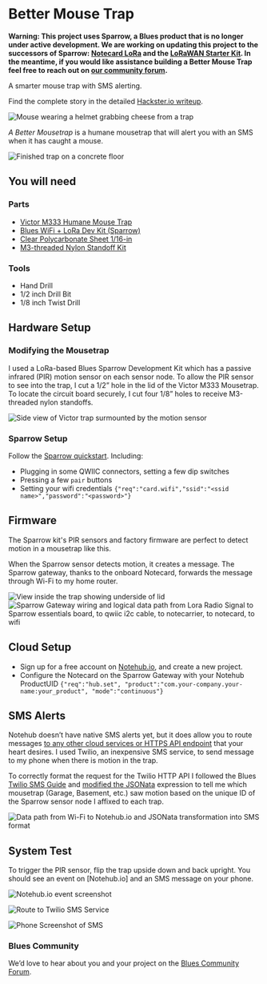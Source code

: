 # Better Mouse Trap

**Warning: This project uses Sparrow, a Blues product that is no longer under active development. We are working on updating this project to the successors of Sparrow: [Notecard LoRa](https://blues.com/notecard-lora/) and the [LoRaWAN Starter Kit](https://shop.blues.com/products/blues-starter-kit-lorawan). In the meantime, if you would like assistance building a Better Mouse Trap feel free to reach out on [our community forum](https://discuss.blues.com/).**

A smarter mouse trap with SMS alerting.

Find the complete story in the detailed [Hackster.io writeup](https://www.hackster.io/hendersoncarlton/i-love-checking-on-mousetraps-said-no-one-ever-52c5e7).

![Mouse wearing a helmet grabbing cheese from a trap](images/banner.png)

_A Better Mousetrap_ is a humane mousetrap that will alert you with an SMS when
it has caught a mouse.

![Finished trap on a concrete floor](images/pxl_20221018_203442381_2HE5Zxfkng.jpg)

## You will need

### Parts

- [Victor M333 Humane Mouse Trap](https://www.amazon.com/gp/product/B004CMNWES)
- [Blues WiFi + LoRa Dev Kit (Sparrow)](https://shop.blues.io/products/sparrow-dev-kit)
- [Clear Polycarbonate Sheet 1/16-in](https://www.amazon.com/gp/product/B07MQTDF4R)
- [M3-threaded Nylon Standoff Kit](https://www.amazon.com/gp/product/B07KP2ZFNJ)

### Tools

- Hand Drill
- 1/2 inch Drill Bit
- 1/8 inch Twist Drill

## Hardware Setup

### Modifying the Mousetrap

I used a LoRa-based Blues Sparrow Development Kit which has a passive
infrared (PIR) motion sensor on each sensor node. To allow the PIR sensor to see
into the trap, I cut a 1/2” hole in the lid of the Victor M333 Mousetrap. To
locate the circuit board securely, I cut four 1/8” holes to receive M3-threaded
nylon standoffs.

![Side view of Victor trap surmounted by the motion sensor](images/nf3_mousetrap_(7)_Ggl9W9TOQ8.jpg)

### Sparrow Setup

Follow the [Sparrow quickstart](https://dev.blues.io/quickstart/sparrow-quickstart/?&utm_source=github&utm_medium=web&utm_campaign=nf&utm_content=nf3#set-up-notecard). Including:

- Plugging in some QWIIC connectors, setting a few dip switches
- Pressing a few `pair` buttons
- Setting your wifi credentials `{"req":"card.wifi","ssid":"<ssid name>","password":"<password>"}`

## Firmware

The Sparrow kit's PIR sensors and factory firmware are perfect to detect motion
in a mousetrap like this.

When the Sparrow sensor detects motion, it creates a message. The Sparrow
gateway, thanks to the onboard Notecard, forwards the message through Wi-Fi to
my home router.

![View inside the trap showing underside of lid](images/nf3_mousetrap_(8)_gUpTQaXMpg.jpg)
![Sparrow Gateway wiring and logical data path from Lora Radio Signal to Sparrow essentials board, to qwiic i2c cable, to notecarrier, to notecard, to wifi](images/nf3_mousetrap_(13)_g4ofhDRGNm.jpg)

## Cloud Setup

- Sign up for a free account on [Notehub.io](https://notehub.io), and create a new project.
- Configure the Notecard on the Sparrow Gateway with your Notehub ProductUID
  `{"req":"hub.set", "product":"com.your-company.your-name:your_product", "mode":"continuous"}`

## SMS Alerts

Notehub doesn’t have native SMS alerts yet, but it does allow you to route messages [to any other cloud services or HTTPS API endpoint](https://dev.blues.io/guides-and-tutorials/routing-data-to-cloud/?&utm_source=github&utm_medium=web&utm_campaign=nf&utm_content=nf3) that your heart desires. I used Twilio, an inexpensive SMS service, to send message to my phone when there is motion in the trap.

To correctly format the request for the Twilio HTTP API I followed the Blues [Twilio SMS Guide](https://dev.blues.io/guides-and-tutorials/twilio-sms-guide/?&utm_source=github&utm_medium=web&utm_campaign=nf&utm_content=nf3) and [modified the JSONata](mousetrap.jsonata) expression to tell me which mousetrap (Garage, Basement, etc.) saw motion based on the unique ID of the Sparrow sensor node I affixed to each trap.

![Data path from Wi-Fi to Notehub.io and JSONata transformation into SMS format](images/nf3_mousetrap_(18)_sghXhszUbO.jpg)

## System Test

To trigger the PIR sensor, flip the trap upside down and back upright. You should see an event on [Notehub.io] and an SMS message on your phone.

![Notehub.io event screenshot](images/image_X1HU4mO9mN.jpg)

![Route to Twilio SMS Service](images/nf3_mousetrap_(19)_TOXG7lKQRu.jpg)

![Phone Screenshot of SMS](images/image_S2jSMIx7G8.jpg)

### Blues Community

We’d love to hear about you and your project on the [Blues Community Forum](https://discuss.blues.io/).
